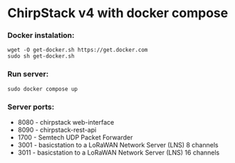 # ChirpStack v4 with docker compose

### Docker instalation:
```shell
wget -O get-docker.sh https://get.docker.com
sudo sh get-docker.sh
```

### Run server:
```shell
sudo docker compose up
```

### Server ports:
* 8080 - chirpstack web-interface
* 8090 - chirpstack-rest-api
* 1700 - Semtech UDP Packet Forwarder
* 3001 - basicstation to a LoRaWAN Network Server (LNS) 8 channels
* 3011 - basicstation to a LoRaWAN Network Server (LNS) 16 channels
